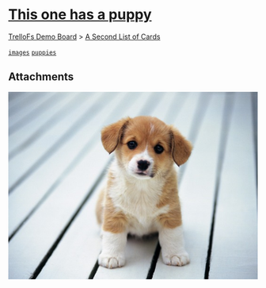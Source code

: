 # [This one has a puppy](https://trello.com/c/a1qgcz1H/4-this-one-has-a-puppy)

[TrelloFs Demo Board](../README.md) > [A Second List of Cards](README.md)

[`images`](../Labels/images.md) [`puppies`](../Labels/puppies.md)





## Attachments

![Puppy_2.jpg](../../Attachments/TrelloFs_Demo_Board/This_one_has_a_puppy/Puppy_2.jpg)